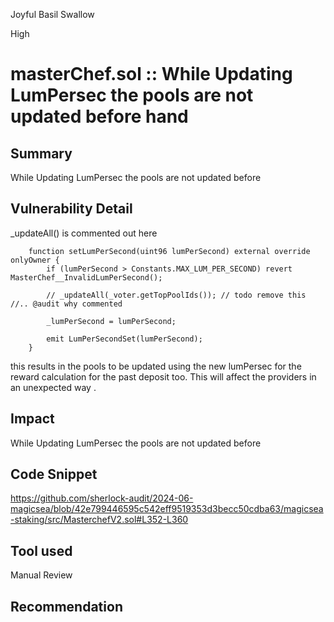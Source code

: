 Joyful Basil Swallow

High

# masterChef.sol :: While Updating LumPersec the pools are not updated before hand

## Summary
While Updating LumPersec the pools are not updated before
## Vulnerability Detail

_updateAll() is commented out here
```solidity
    function setLumPerSecond(uint96 lumPerSecond) external override onlyOwner {
        if (lumPerSecond > Constants.MAX_LUM_PER_SECOND) revert MasterChef__InvalidLumPerSecond();

        // _updateAll(_voter.getTopPoolIds()); // todo remove this //.. @audit why commented

        _lumPerSecond = lumPerSecond;

        emit LumPerSecondSet(lumPerSecond);
    }
```

this results in the pools to be updated using the new lumPersec for the reward calculation for the past deposit too. This will affect the providers in an unexpected way .
## Impact
While Updating LumPersec the pools are not updated before
## Code Snippet
https://github.com/sherlock-audit/2024-06-magicsea/blob/42e799446595c542eff9519353d3becc50cdba63/magicsea-staking/src/MasterchefV2.sol#L352-L360
## Tool used

Manual Review

## Recommendation
